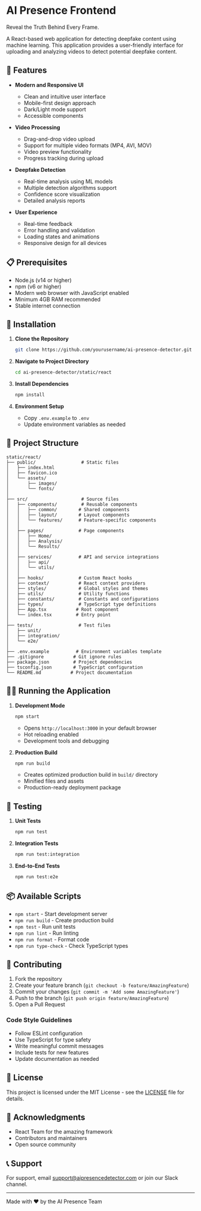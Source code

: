 # AI Presence Frontend

Reveal the Truth Behind Every Frame.

A React-based web application for detecting deepfake content using machine learning. This application provides a user-friendly interface for uploading and analyzing videos to detect potential deepfake content.

## 🌟 Features

- **Modern and Responsive UI**
  - Clean and intuitive user interface
  - Mobile-first design approach
  - Dark/Light mode support
  - Accessible components

- **Video Processing**
  - Drag-and-drop video upload
  - Support for multiple video formats (MP4, AVI, MOV)
  - Video preview functionality
  - Progress tracking during upload

- **Deepfake Detection**
  - Real-time analysis using ML models
  - Multiple detection algorithms support
  - Confidence score visualization
  - Detailed analysis reports

- **User Experience**
  - Real-time feedback
  - Error handling and validation
  - Loading states and animations
  - Responsive design for all devices

## 📋 Prerequisites

- Node.js (v14 or higher)
- npm (v6 or higher)
- Modern web browser with JavaScript enabled
- Minimum 4GB RAM recommended
- Stable internet connection

## 🚀 Installation

1. **Clone the Repository**
   ```bash
   git clone https://github.com/yourusername/ai-presence-detector.git
   ```

2. **Navigate to Project Directory**
   ```bash
   cd ai-presence-detector/static/react
   ```

3. **Install Dependencies**
   ```bash
   npm install
   ```

4. **Environment Setup**
   - Copy `.env.example` to `.env`
   - Update environment variables as needed

## 📁 Project Structure

```
static/react/
├── public/                 # Static files
│   ├── index.html
│   ├── favicon.ico
│   └── assets/
│       ├── images/
│       └── fonts/
│
├── src/                    # Source files
│   ├── components/         # Reusable components
│   │   ├── common/        # Shared components
│   │   ├── layout/        # Layout components
│   │   └── features/      # Feature-specific components
│   │
│   ├── pages/             # Page components
│   │   ├── Home/
│   │   ├── Analysis/
│   │   └── Results/
│   │
│   ├── services/          # API and service integrations
│   │   ├── api/
│   │   └── utils/
│   │
│   ├── hooks/             # Custom React hooks
│   ├── context/           # React context providers
│   ├── styles/            # Global styles and themes
│   ├── utils/             # Utility functions
│   ├── constants/         # Constants and configurations
│   ├── types/             # TypeScript type definitions
│   ├── App.tsx           # Root component
│   └── index.tsx         # Entry point
│
├── tests/                 # Test files
│   ├── unit/
│   ├── integration/
│   └── e2e/
│
├── .env.example          # Environment variables template
├── .gitignore           # Git ignore rules
├── package.json         # Project dependencies
├── tsconfig.json        # TypeScript configuration
└── README.md           # Project documentation
```

## 🏃‍♂️ Running the Application

1. **Development Mode**
   ```bash
   npm start
   ```
   - Opens `http://localhost:3000` in your default browser
   - Hot reloading enabled
   - Development tools and debugging

2. **Production Build**
   ```bash
   npm run build
   ```
   - Creates optimized production build in `build/` directory
   - Minified files and assets
   - Production-ready deployment package

## 🧪 Testing

1. **Unit Tests**
   ```bash
   npm run test
   ```

2. **Integration Tests**
   ```bash
   npm run test:integration
   ```

3. **End-to-End Tests**
   ```bash
   npm run test:e2e
   ```

## 📦 Available Scripts

- `npm start` - Start development server
- `npm run build` - Create production build
- `npm test` - Run unit tests
- `npm run lint` - Run linting
- `npm run format` - Format code
- `npm run type-check` - Check TypeScript types

## 🤝 Contributing

1. Fork the repository
2. Create your feature branch (`git checkout -b feature/AmazingFeature`)
3. Commit your changes (`git commit -m 'Add some AmazingFeature'`)
4. Push to the branch (`git push origin feature/AmazingFeature`)
5. Open a Pull Request

### Code Style Guidelines
- Follow ESLint configuration
- Use TypeScript for type safety
- Write meaningful commit messages
- Include tests for new features
- Update documentation as needed

## 📝 License

This project is licensed under the MIT License - see the [LICENSE](LICENSE) file for details.

## 🙏 Acknowledgments

- React Team for the amazing framework
- Contributors and maintainers
- Open source community

## 📞 Support

For support, email support@aipresencedetector.com or join our Slack channel.

---

Made with ❤️ by the AI Presence Team 